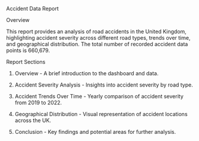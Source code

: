 Accident Data Report

Overview

This report provides an analysis of road accidents in the United Kingdom, highlighting accident severity across different road types, trends over time, and geographical distribution. The total number of recorded accident data points is 660,679.

Report Sections

1. Overview - A brief introduction to the dashboard and data.


2. Accident Severity Analysis - Insights into accident severity by road type.


3. Accident Trends Over Time - Yearly comparison of accident severity from 2019 to 2022.


4. Geographical Distribution - Visual representation of accident locations across the UK.


5. Conclusion - Key findings and potential areas for further analysis.
